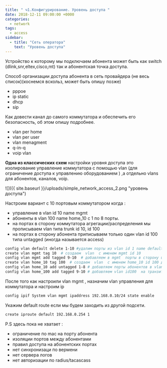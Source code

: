 ```yaml
---
title: " ч1.Конфигурирование. Уровень доступа "
date: 2018-12-11 09:00:00 +0000
categories:
  - network
tags:
  - access
sidebar:
  - title: "Сеть оператора"
    text: "Уровень доступа"
---
```


 Устройство к которому мы подключаем абонента может быть как switch (dlink,snr,eltex,cisco,mt) так и абонентская точка доступа.


 Способ организации доступа абонента в сеть провайдера (не веcь список)(коснемся вскольз, может быть опишу позже) 
- pppoe  
- ip static
- dhcp 
- sip

 Как довести канал до самого коммутатора и обеспечить его безопасность, об этом опишу подробнее.
- vlan per home
- vlan per user
- vlan menagment
- q-in-q
- voip vlan

 **Одна из классических схем**  настройки уровня доступа  это изолирование  управление коммутатора с помощью vlan (для ограничение доступа к управлению оборудованием ) ,а отдельно vlans для  абонентов, каналов, voip.
  
  ![]({{ site.baseurl }}/uploads/simple_network_access_2.png "уровень доступа")
  
 Настроим вариант с 10 портовым коммутатором  когда :
  - управление в vlan id 10 name  mgmt 
  - абоненты в vlan 100 name home_10 c  1 по 8  порты.
  - на портах в сторону коммутатора агрегации/распределения мы прописываем vlan типа trunk  id 10, id 100
  - на портах в сторону абонента приписываем  только один vlan id  100 типа untagged (иногда называется access)
 
```bash 
config vlan default delete 1-10 #удалим порты из vlan id 1 name default, если мы работает через порт коммутатора , то исключим его
create vlan mgmt tag 10  # создаем  vlan  с именем mgmt id 10
config vlan mgmt add tagged 9-10  # добавляем в mgmt  порты в сторону uplink и в сторону соседнего коммутатора если есть.
create vlan home_10 tag 100  # создаем  vlan  с именем home_10 id 100 для абонентов
config vlan home_10 add untagged 1-8 # добавляем порты абонентов в vlan 
config vlan home_100 add tagged 9-10 # добавляем vlan id100  на транзитные порты  9-10
```

После того как настроили vlan mgmt , назначим vlan управления для коммутатора и настроим ip 
```bash
config ipif System vlan mgmt ipaddress 192.168.0.10/24 state enable 
```
Укажим default route если мы будем заходить из другой подсети.
```bash
create iproute default 192.168.0.254 1
```

P.S здесь пока не хватает :
 - ограничение по mac на порту абонента
 - изоляции портов между абонентами
 - правил доступа на абонентских портах
 - нет синхронизаци по вермени
 - нет сервера логов
 - нет авторизации  по radius/tacascass
 


